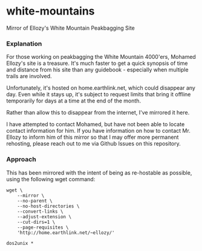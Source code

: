 # white-mountains
Mirror of Ellozy's White Mountain Peakbagging Site

### Explanation
For those working on peakbagging the White Mountain 4000'ers, Mohamed Ellozy's site is a treasure. It's much faster to get a quick synopsis of time and distance from his site than any guidebook - especially when multiple trails are involved.

Unfortunately, it's hosted on home.earthlink.net, which could disappear any day. Even while it stays up, it's subject to request limits that bring it offline temporarily for days at a time at the end of the month.

Rather than allow this to disappear from the internet, I've mirrored it here.

I have attempted to contact Mohamed, but have not been able to locate contact information for him. If you have information on how to contact Mr. Ellozy to inform him of this mirror so that I may offer more permanent rehosting, please reach out to me via Github Issues on this repository.

### Approach
This has been mirrored with the intent of being as re-hostable as possible, using the following wget command:

```
wget \
    --mirror \
    --no-parent \
    --no-host-directories \
    --convert-links \
    --adjust-extension \
    --cut-dirs=1 \
    --page-requisites \
    'http://home.earthlink.net/~ellozy/'

dos2unix *
```
